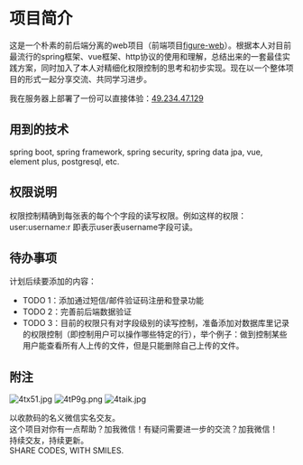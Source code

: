 # 项目简介
这是一个朴素的前后端分离的web项目（前端项目[figure-web](https://github.com/calvinscofield/figure-web)）。根据本人对目前最流行的spring框架、vue框架、http协议的使用和理解，总结出来的一套最佳实践方案，同时加入了本人对精细化权限控制的思考和初步实现。现在以一个整体项目的形式一起分享交流、共同学习进步。  

我在服务器上部署了一份可以直接体验：[49.234.47.129](http://49.234.47.129)

## 用到的技术
spring boot, spring framework, spring security, spring data jpa, vue, element plus, postgresql, etc.

## 权限说明
权限控制精确到每张表的每个个字段的读写权限。例如这样的权限：user:username:r 即表示user表username字段可读。

## 待办事项
计划后续要添加的内容：
* TODO 1：添加通过短信/邮件验证码注册和登录功能
* TODO 2：完善前后端数据验证
* TODO 3：目前的权限只有对字段级别的读写控制，准备添加对数据库里记录的权限控制（即控制用户可以操作哪些特定的行），举个例子：做到控制某些用户能查看所有人上传的文件，但是只能删除自己上传的文件。

## 附注
![4tx51.jpg](https://s1.328888.xyz/2022/05/08/4tx51.jpg)
![4tP9g.png](https://s1.328888.xyz/2022/05/08/4tP9g.png)
![4taik.jpg](https://s1.328888.xyz/2022/05/08/4taik.jpg)

以收款码的名义微信实名交友。  
这个项目对你有一点帮助？加我微信！有疑问需要进一步的交流？加我微信！  
持续交友，持续更新。  
SHARE CODES, WITH SMILES.

